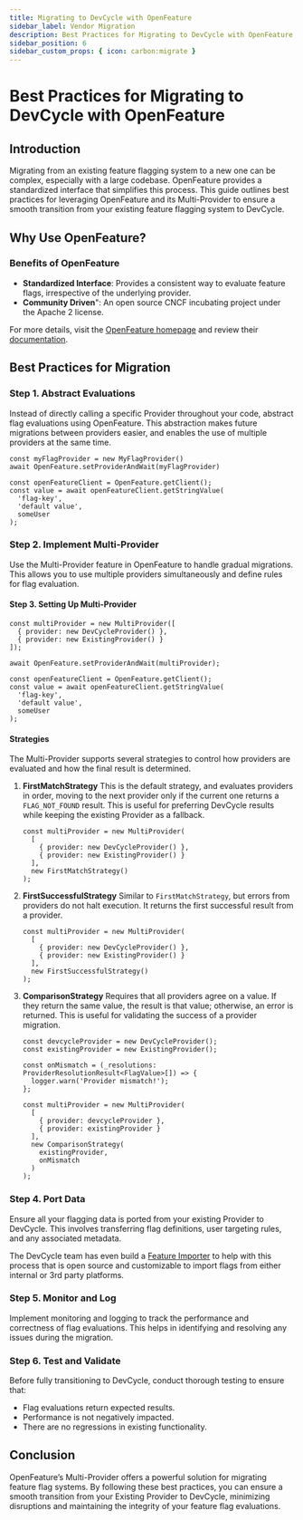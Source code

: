 ```yaml
---
title: Migrating to DevCycle with OpenFeature
sidebar_label: Vendor Migration
description: Best Practices for Migrating to DevCycle with OpenFeature
sidebar_position: 6
sidebar_custom_props: { icon: carbon:migrate }
---
```

# Best Practices for Migrating to DevCycle with OpenFeature

## Introduction

Migrating from an existing feature flagging system to a new one can be complex, especially with a large codebase. OpenFeature provides a standardized interface that simplifies this process. This guide outlines best practices for leveraging OpenFeature and its Multi-Provider to ensure a smooth transition from your existing feature flagging system to DevCycle.

## Why Use OpenFeature?

### Benefits of OpenFeature

- **Standardized Interface**: Provides a consistent way to evaluate feature flags, irrespective of the underlying provider.
- **Community Driven**": An open source CNCF incubating project under the Apache 2 license.

For more details, visit the [OpenFeature homepage](https://openfeature.dev) and review their [documentation](https://openfeature.dev/docs/reference/intro/).

## Best Practices for Migration

### Step 1. Abstract Evaluations

Instead of directly calling a specific Provider throughout your code, abstract flag evaluations using OpenFeature. This abstraction makes future migrations between providers easier, and enables the use of multiple providers at the same time.

```tsx
const myFlagProvider = new MyFlagProvider()
await OpenFeature.setProviderAndWait(myFlagProvider)

const openFeatureClient = OpenFeature.getClient();
const value = await openFeatureClient.getStringValue(
  'flag-key', 
  'default value', 
  someUser
);
```

### Step 2. Implement Multi-Provider

Use the Multi-Provider feature in OpenFeature to handle gradual migrations. This allows you to use multiple providers simultaneously and define rules for flag evaluation.

#### Step 3. Setting Up Multi-Provider

```tsx
const multiProvider = new MultiProvider([
  { provider: new DevCycleProvider() },
  { provider: new ExistingProvider() }
]);

await OpenFeature.setProviderAndWait(multiProvider);

const openFeatureClient = OpenFeature.getClient();
const value = await openFeatureClient.getStringValue(
  'flag-key', 
  'default value', 
  someUser
);
```

#### Strategies

The Multi-Provider supports several strategies to control how providers are evaluated and how the final result is determined.

1. **FirstMatchStrategy**
This is the default strategy, and evaluates providers in order, moving to the next provider only if the current one returns a `FLAG_NOT_FOUND` result. This is useful for preferring DevCycle results while keeping the existing Provider as a fallback.
   ```tsx
   const multiProvider = new MultiProvider(
     [
       { provider: new DevCycleProvider() },
       { provider: new ExistingProvider() }
     ],
     new FirstMatchStrategy()
   );
   ```

2. **FirstSuccessfulStrategy**
Similar to `FirstMatchStrategy`, but errors from providers do not halt execution. It returns the first successful result from a provider.
   ```tsx
   const multiProvider = new MultiProvider(
     [
       { provider: new DevCycleProvider() },
       { provider: new ExistingProvider() }
     ],
     new FirstSuccessfulStrategy()
   );
   ```

3. **ComparisonStrategy**
Requires that all providers agree on a value. If they return the same value, the result is that value; otherwise, an error is returned. This is useful for validating the success of a provider migration.
   ```tsx
   const devcycleProvider = new DevCycleProvider();
   const existingProvider = new ExistingProvider();

   const onMismatch = (_resolutions: ProviderResolutionResult<FlagValue>[]) => {
     logger.warn('Provider mismatch!');
   };

   const multiProvider = new MultiProvider(
     [
       { provider: devcycleProvider },
       { provider: existingProvider }
     ],
     new ComparisonStrategy(
       existingProvider,
       onMismatch
     )
   );
   ```

### Step 4. Port Data

Ensure all your flagging data is ported from your existing Provider to DevCycle. This involves transferring flag definitions, user targeting rules, and any associated metadata.

The DevCycle team has even build a [Feature Importer](https://docs.devcycle.com/integrations/feature-importer) to help with this process that is open source and customizable to import flags from either internal or 3rd party platforms.

### Step 5. Monitor and Log

Implement monitoring and logging to track the performance and correctness of flag evaluations. This helps in identifying and resolving any issues during the migration.

### Step 6. Test and Validate

Before fully transitioning to DevCycle, conduct thorough testing to ensure that:

- Flag evaluations return expected results.
- Performance is not negatively impacted.
- There are no regressions in existing functionality.

## Conclusion

OpenFeature’s Multi-Provider offers a powerful solution for migrating feature flag systems. By following these best practices, you can ensure a smooth transition from your Existing Provider to DevCycle, minimizing disruptions and maintaining the integrity of your feature flag evaluations.
